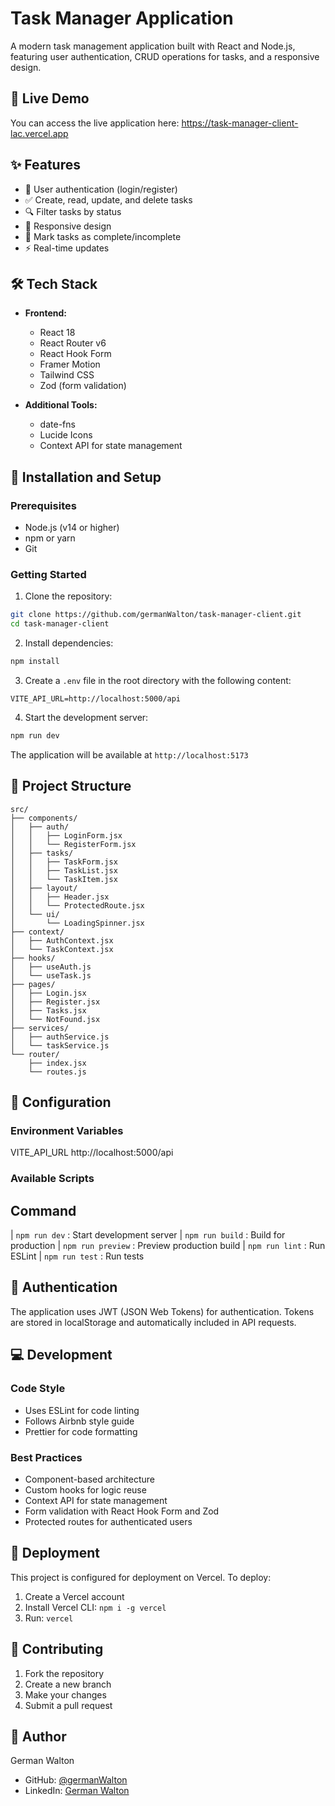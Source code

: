 # Task Manager Application

A modern task management application built with React and Node.js, featuring user authentication, CRUD operations for tasks, and a responsive design.

## 🚀 Live Demo

You can access the live application here: https://task-manager-client-lac.vercel.app

## ✨ Features

- 👤 User authentication (login/register)
- ✅ Create, read, update, and delete tasks
- 🔍 Filter tasks by status
- 📱 Responsive design
- 🎯 Mark tasks as complete/incomplete
- ⚡ Real-time updates

## 🛠️ Tech Stack

- **Frontend:**

  - React 18
  - React Router v6
  - React Hook Form
  - Framer Motion
  - Tailwind CSS
  - Zod (form validation)

- **Additional Tools:**
  - date-fns
  - Lucide Icons
  - Context API for state management

## 🚀 Installation and Setup

### Prerequisites

- Node.js (v14 or higher)
- npm or yarn
- Git

### Getting Started

1. Clone the repository:

```bash
git clone https://github.com/germanWalton/task-manager-client.git
cd task-manager-client
```

2. Install dependencies:

```bash
npm install
```

3. Create a `.env` file in the root directory with the following content:

```env
VITE_API_URL=http://localhost:5000/api
```

4. Start the development server:

```bash
npm run dev
```

The application will be available at `http://localhost:5173`

## 📁 Project Structure

```
src/
├── components/
│   ├── auth/
│   │   ├── LoginForm.jsx
│   │   └── RegisterForm.jsx
│   ├── tasks/
│   │   ├── TaskForm.jsx
│   │   ├── TaskList.jsx
│   │   └── TaskItem.jsx
│   ├── layout/
│   │   ├── Header.jsx
│   │   └── ProtectedRoute.jsx
│   └── ui/
│       └── LoadingSpinner.jsx
├── context/
│   ├── AuthContext.jsx
│   └── TaskContext.jsx
├── hooks/
│   ├── useAuth.js
│   └── useTask.js
├── pages/
│   ├── Login.jsx
│   ├── Register.jsx
│   ├── Tasks.jsx
│   └── NotFound.jsx
├── services/
│   ├── authService.js
│   └── taskService.js
└── router/
    ├── index.jsx
    └── routes.js
```

## 🔧 Configuration

### Environment Variables

VITE_API_URL http://localhost:5000/api

### Available Scripts

## Command

|
`npm run dev`
: Start development server
|
`npm run build`
: Build for production
|
`npm run preview`
: Preview production build
|
`npm run lint`
: Run ESLint
|
`npm run test`
: Run tests

## 🔐 Authentication

The application uses JWT (JSON Web Tokens) for authentication. Tokens are stored in localStorage and automatically included in API requests.

## 💻 Development

### Code Style

- Uses ESLint for code linting
- Follows Airbnb style guide
- Prettier for code formatting

### Best Practices

- Component-based architecture
- Custom hooks for logic reuse
- Context API for state management
- Form validation with React Hook Form and Zod
- Protected routes for authenticated users

## 🚀 Deployment

This project is configured for deployment on Vercel. To deploy:

1. Create a Vercel account
2. Install Vercel CLI: `npm i -g vercel`
3. Run: `vercel`

## 🤝 Contributing

1. Fork the repository
2. Create a new branch
3. Make your changes
4. Submit a pull request

## 👤 Author

German Walton

- GitHub: [@germanWalton](https://github.com/germanWalton)
- LinkedIn: [German Walton](https://linkedin.com/in/germanwalton)
